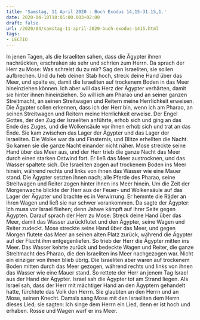 ```yaml
---
title: 'Samstag, 11 April 2020 : Buch Exodus 14,15-31.15,1.'
date: 2020-04-10T18:05:00.003+02:00
draft: false
url: /2020/04/samstag-11-april-2020-buch-exodus-1415.html
tags: 
- LECTIO
---
```


In jenen Tagen, als die Israeliten sahen, dass die Ägypter ihnen nachrückten, erschraken sie sehr und schrien zum Herrn. Da sprach der Herr zu Mose: Was schreist du zu mir? Sag den Israeliten, sie sollen aufbrechen. Und du heb deinen Stab hoch, streck deine Hand über das Meer, und spalte es, damit die Israeliten auf trockenem Boden in das Meer hineinziehen können. Ich aber will das Herz der Ägypter verhärten, damit sie hinter ihnen hineinziehen. So will ich am Pharao und an seiner ganzen Streitmacht, an seinen Streitwagen und Reitern meine Herrlichkeit erweisen. Die Ägypter sollen erkennen, dass ich der Herr bin, wenn ich am Pharao, an seinen Streitwagen und Reitern meine Herrlichkeit erweise. Der Engel Gottes, der den Zug der Israeliten anführte, erhob sich und ging an das Ende des Zuges, und die Wolkensäule vor ihnen erhob sich und trat an das Ende. Sie kam zwischen das Lager der Ägypter und das Lager der Israeliten. Die Wolke war da und Finsternis, und Blitze erhellten die Nacht. So kamen sie die ganze Nacht einander nicht näher. Mose streckte seine Hand über das Meer aus, und der Herr trieb die ganze Nacht das Meer durch einen starken Ostwind fort. Er ließ das Meer austrocknen, und das Wasser spaltete sich. Die Israeliten zogen auf trockenem Boden ins Meer hinein, während rechts und links von ihnen das Wasser wie eine Mauer stand. Die Ägypter setzten ihnen nach; alle Pferde des Pharao, seine Streitwagen und Reiter zogen hinter ihnen ins Meer hinein. Um die Zeit der Morgenwache blickte der Herr aus der Feuer- und Wolkensäule auf das Lager der Ägypter und brachte es in Verwirrung. Er hemmte die Räder an ihren Wagen und ließ sie nur schwer vorankommen. Da sagte der Ägypter: Ich muss vor Israel fliehen; denn Jahwe kämpft auf ihrer Seite gegen Ägypten. Darauf sprach der Herr zu Mose: Streck deine Hand über das Meer, damit das Wasser zurückflutet und den Ägypter, seine Wagen und Reiter zudeckt. Mose streckte seine Hand über das Meer, und gegen Morgen flutete das Meer an seinen alten Platz zurück, während die Ägypter auf der Flucht ihm entgegenliefen. So trieb der Herr die Ägypter mitten ins Meer. Das Wasser kehrte zurück und bedeckte Wagen und Reiter, die ganze Streitmacht des Pharao, die den Israeliten ins Meer nachgezogen war. Nicht ein einziger von ihnen blieb übrig. Die Israeliten aber waren auf trockenem Boden mitten durch das Meer gezogen, während rechts und links von ihnen das Wasser wie eine Mauer stand. So rettete der Herr an jenem Tag Israel aus der Hand der Ägypter. Israel sah die Ägypter tot am Strand liegen. Als Israel sah, dass der Herr mit mächtiger Hand an den Ägyptern gehandelt hatte, fürchtete das Volk den Herrn. Sie glaubten an den Herrn und an Mose, seinen Knecht. Damals sang Mose mit den Israeliten dem Herrn dieses Lied; sie sagten: Ich singe dem Herrn ein Lied, denn er ist hoch und erhaben. Rosse und Wagen warf er ins Meer.